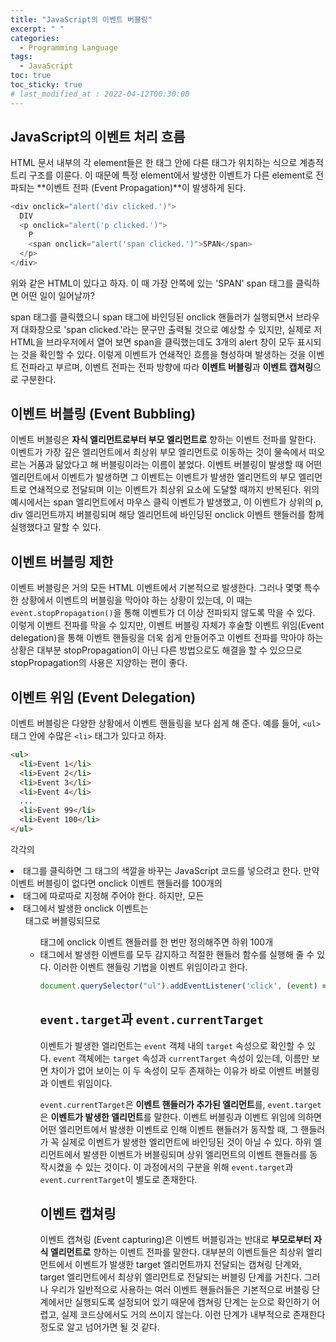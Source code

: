 ```yaml
---
title: "JavaScript의 이벤트 버블링"
excerpt: " "
categories:
  - Programming Language
tags:
  - JavaScript
toc: true
toc_sticky: true
# last_modified_at : 2022-04-12T00:30:00
---
```


## JavaScript의 이벤트 처리 흐름

HTML 문서 내부의 각 element들은 한 태그 안에 다른 태그가 위치하는 식으로 계층적 트리 구조를 이룬다. 이 때문에 특정 element에서 발생한 이벤트가 다른 element로 전파되는 **이벤트 전파 (Event Propagation)**이 발생하게 된다.

```javascript
<div onclick="alert('div clicked.')">
  DIV
  <p onclick="alert('p clicked.')">
    P
    <span onclick="alert('span clicked.')">SPAN</span>
  </p>  
</div>
```

위와 같은 HTML이 있다고 하자. 이 때 가장 안쪽에 있는 'SPAN' span 태그를 클릭하면 어떤 일이 일어날까?

span 태그를 클릭했으니 span 태그에 바인딩된 onclick 핸들러가 실행되면서 브라우저 대화창으로 'span clicked.'라는 문구만 출력될 것으로 예상할 수 있지만, 실제로 저 HTML을 브라우저에서 열어 보면 span을 클릭했는데도 3개의 alert 창이 모두 표시되는 것을 확인할 수 있다. 이렇게 이벤트가 연쇄적인 흐름을 형성하며 발생하는 것을 이벤트 전파라고 부르며, 이벤트 전파는 전파 방향에 따라 **이벤트 버블링**과 **이벤트 캡쳐링**으로 구분한다.

## 이벤트 버블링 (Event Bubbling)

이벤트 버블링은 **자식 엘리먼트로부터 부모 엘리먼트로** 향하는 이벤트 전파를 말한다. 이벤트가 가장 깊은 엘리먼트에서 최상위 부모 엘리먼트로 이동하는 것이 물속에서 떠오르는 거품과 닮았다고 해 버블링이라는 이름이 붙었다. 이벤트 버블링이 발생할 때 어떤 엘리먼트에서 이벤트가 발생하면 그 이벤트는 이벤트가 발생한 엘리먼트의 부모 엘리먼트로 연쇄적으로 전달되며 이는 이벤트가 최상위 요소에 도달할 때까지 반복된다. 위의 예시에서는 span 엘리먼트에서 마우스 클릭 이벤트가 발생했고, 이 이벤트가 상위의 p, div 엘리먼트까지 버블링되며 해당 엘리먼트에 바인딩된 onclick 이벤트 핸들러를 함께 실행했다고 말할 수 있다.

## 이벤트 버블링 제한

이벤트 버블링은 거의 모든 HTML 이벤트에서 기본적으로 발생한다. 그러나 몇몇 특수한 상황에서 이벤트의 버블링을 막아야 하는 상황이 있는데, 이 때는 `event.stopPropagation()`을 통해 이벤트가 더 이상 전파되지 않도록 막을 수 있다. 이렇게 이벤트 전파를 막을 수 있지만, 이벤트 버블링 자체가 후술할 이벤트 위임(Event delegation)을 통해 이벤트 핸들링을 더욱 쉽게 만들어주고 이벤트 전파를 막아야 하는 상황은 대부분 stopPropagation이 아닌 다른 방법으로도 해결을 할 수 있으므로 stopPropagation의 사용은 지양하는 편이 좋다.

## 이벤트 위임 (Event Delegation)

이벤트 버블링은 다양한 상황에서 이벤트 핸들링을 보다 쉽게 해 준다. 예를 들어, `<ul>` 태그 안에 수많은 `<li>` 태그가 있다고 하자.

```html
<ul>
  <li>Event 1</li>
  <li>Event 2</li>
  <li>Event 3</li>
  <li>Event 4</li>
  ...
  <li>Event 99</li>
  <li>Event 100</li>
</ul>
```

각각의 <li> 태그를 클릭하면 그 태그의 색깔을 바꾸는 JavaScript 코드를 넣으려고 한다. 만약 이벤트 버블링이 없다면 onclick 이벤트 핸들러를 100개의 <li> 태그에 따로따로 지정해 주어야 한다. 하지만, 모든 <li> 태그에서 발생한 onclick 이벤트는 <ul> 태그로 버블링되므로 <ul> 태그에 onclick 이벤트 핸들러를 한 번만 정의해주면 하위 100개 <li> 태그에서 발생한 이벤트를 모두 감지하고 적절한 핸들러 함수를 실행해 줄 수 있다. 이러한 이벤트 핸들링 기법을 이벤트 위임이라고 한다.

```javascript
document.querySelector("ul").addEventListener('click', (event) => event.target.style.color = 'red')
```

## `event.target`과 `event.currentTarget`

이벤트가 발생한 엘리먼트는 `event` 객체 내의 `target` 속성으로 확인할 수 있다. `event` 객체에는 `target` 속성과 `currentTarget` 속성이 있는데, 이름만 보면 차이가 없어 보이는 이 두 속성이 모두 존재하는 이유가 바로 이벤트 버블링과 이벤트 위임이다.

`event.currentTarget`은 **이벤트 핸들러가 추가된 엘리먼트**를, `event.target`은 **이벤트가 발생한 엘리먼트**를 말한다. 이벤트 버블링과 이벤트 위임에 의하면 어떤 엘리먼트에서 발생한 이벤트로 인해 이벤트 핸들러가 동작할 때, 그 핸들러가 꼭 실제로 이벤트가 발생한 엘리먼트에 바인딩된 것이 아닐 수 있다. 하위 엘리먼트에서 발생한 이벤트가 버블링되며 상위 엘리먼트의 이벤트 핸들러를 동작시켰을 수 있는 것이다. 이 과정에서의 구분을 위해 `event.target`과 `event.currentTarget`이 별도로 존재한다. 

## 이벤트 캡쳐링

이벤트 캡쳐링 (Event capturing)은 이벤트 버블링과는 반대로 **부모로부터 자식 엘리먼트로** 향하는 이벤트 전파를 말한다. 대부분의 이벤트들은 최상위 엘리먼트에서 이벤트가 발생한 target 엘리먼트까지 전달되는 캡쳐링 단계와, target 엘리먼트에서 최상위 엘리먼트로 전달되는 버블링 단계를 거친다. 그러나 우리가 일반적으로 사용하는 여러 이벤트 핸들러들은 기본적으로 버블링 단계에서만 실행되도록 설정되어 있기 때문에 캡쳐링 단계는 눈으로 확인하기 어렵고, 실제 코드상에서도 거의 쓰이지 않는다. 이런 단계가 내부적으로 존재한다 정도로 알고 넘어가면 될 것 같다.